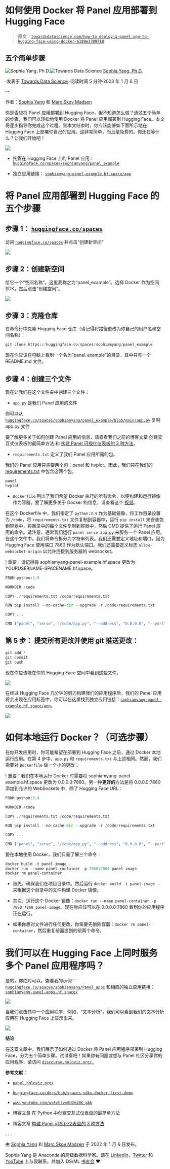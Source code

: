 # 如何使用 Docker 将 Panel 应用部署到 Hugging Face

> 原文：[`towardsdatascience.com/how-to-deploy-a-panel-app-to-hugging-face-using-docker-6189e3789718`](https://towardsdatascience.com/how-to-deploy-a-panel-app-to-hugging-face-using-docker-6189e3789718)

## 五个简单步骤

[](https://sophiamyang.medium.com/?source=post_page-----6189e3789718--------------------------------)![Sophia Yang, Ph.D.](https://sophiamyang.medium.com/?source=post_page-----6189e3789718--------------------------------)[](https://towardsdatascience.com/?source=post_page-----6189e3789718--------------------------------)![Towards Data Science](https://towardsdatascience.com/?source=post_page-----6189e3789718--------------------------------) [Sophia Yang, Ph.D.](https://sophiamyang.medium.com/?source=post_page-----6189e3789718--------------------------------)

·发表于 [Towards Data Science](https://towardsdatascience.com/?source=post_page-----6189e3789718--------------------------------) ·阅读时间 5 分钟·2023 年 1 月 6 日

--

作者：[Sophia Yang](https://twitter.com/sophiamyang) 和 [Marc Skov Madsen](https://twitter.com/MarcSkovMadsen)

你是否想将 Panel 应用部署到 Hugging Face，但不知道怎么做？通过五个简单的步骤，我们可以轻松地使用 Docker 将 Panel 应用部署到 Hugging Face。本文将逐步指导你完成这个过程。到本文结束时，你应该能够如下面所示地在 Hugging Face 上部署你自己的应用。这非常简单，而且是免费的。你还在等什么？让我们开始吧！

![](img/37a77f74d355a73e70094a5b74a72734.png)

+   托管在 Hugging Face 上的 Panel 应用： [`huggingface.co/spaces/sophiamyang/panel_example`](https://huggingface.co/spaces/sophiamyang/panel_example)

+   独立应用链接： [`sophiamyang-panel-example.hf.space/app`](https://sophiamyang-panel-example.hf.space/app)

# 将 Panel 应用部署到 Hugging Face 的五个步骤

## **步骤 1：** [`huggingface.co/spaces`](https://huggingface.co/spaces)

访问 [`huggingface.co/spaces`](https://huggingface.co/spaces) 并点击“创建新空间”

![](img/4465a2567cc3d4c45118cabd7d6b4923.png)

## **步骤 2：创建新空间**

给它一个“空间名称”。这里我称之为“panel_example”。选择 Docker 作为空间 SDK，然后点击“创建空间”。

![](img/d5ad60e769ec646ccae8bbacef34a78a.png)

## **步骤 3：克隆仓库**

在命令行中克隆 Hugging Face 仓库（请记得将路径更改为你自己的用户名和空间名称）：

```py
git clone https://huggingface.co/spaces/sophiamyang/panel_example
```

现在你应该在电脑上看到一个名为“panel_example”的目录，其中只有一个 README.md 文件。

## **步骤 4：创建三个文件**

现在让我们在这个文件夹中创建三个文件：

+   `app.py` 是我们 Panel 应用的文件

你可以从 [`huggingface.co/spaces/sophiamyang/panel_example/blob/main/app.py`](https://huggingface.co/spaces/sophiamyang/panel_example/blob/main/app.py) 复制 app.py 文件

要了解更多关于如何创建 Panel 应用的信息，请查看我们之前的博客文章 创建交互式仪表板的最简单方法 和 [构建 Panel 可视化仪表板的 3 种方法](https://sophiamyang.medium.com/3-ways-to-build-a-panel-visualization-dashboard-6e14148f529d?sk=2cd93ae39586305bae8cfaead2bf7bb4)。

+   `requirements.txt` 定义了我们 Panel 应用所需的包。

我们的 Panel 应用只需要两个包：panel 和 hvplot。因此，我们只在我们的 [requirements.txt](https://huggingface.co/spaces/sophiamyang/panel_interactive/blob/main/requirements.txt) 中包含这两个包。

```py
panel
hvplot
```

+   `Dockerfile` 列出了我们希望 Docker 执行的所有命令，以便构建和运行镜像作为容器。要了解更多关于 Docker 的信息，请查看这个 [视频](https://www.youtube.com/watch?v=0H2miBK_gAk)。

在这个 Dockerfile 中，我们指定了 `python:3.9` 作为基础镜像，将工作目录设置为 `/code`，将 `requirements.txt` 文件复制到容器中，运行 `pip install` 来安装包到容器中，将目录中的每个文件复制到容器中，然后 CMD 提供了运行 Panel 应用的命令。请注意，通常我们运行 `panel serve app.py` 来服务一个 Panel 应用。在这个文件中，我们将命令拆分为字符串列表。我们还需要定义地址和端口，因为 Hugging Face 使用端口 7860 作为默认端口。我们还需要定义标志 `allow-websocket-origin` 以允许连接到服务器的 websocket。

! 重要：请记得将 sophiamyang-panel-example.hf.space 更改为 YOURUSERNAME-SPACENAME.hf.space。

```py
FROM python:3.9

WORKDIR /code

COPY ./requirements.txt /code/requirements.txt

RUN pip install --no-cache-dir --upgrade -r /code/requirements.txt

COPY . .

CMD ["panel", "serve", "/code/app.py", "--address", "0.0.0.0", "--port", "7860", "--allow-websocket-origin", "sophiamyang-panel-example.hf.space"]
```

## **第 5 步：** 提交所有更改并使用 git 推送更改：

```py
git add *
git commit
git push
```

现在你应该能在你的 Hugging Face 空间中看到这些文件。

![](img/0c89e3759067eed9d7639ecce81283ae.png)

在经过 Hugging Face 几分钟的努力构建我们的应用程序后，我们的 Panel 应用将会出现在应用标签中，你可以在这里找到独立应用链接：[`sophiamyang-panel-example.hf.space/app`](https://sophiamyang-panel-example.hf.space/app)。

![](img/37a77f74d355a73e70094a5b74a72734.png)

# 如何本地运行 Docker？（可选步骤）

在你开发应用时，你可能希望在部署到 Hugging Face 之前，通过 Docker 本地运行应用。在第 4 步中，`app.py` 和 `requirements.txt` 与上述相同。然而，我们需要对 `Dockerfile` 做一个小的更改：

! 重要：我们在本地运行 Docker 时需要将 sophiamyang-panel-example.hf.space 更改为 0.0.0.0:7860。另一种**更好的**方法是将 0.0.0.0:7860 添加到允许的 WebSockets 中，除了 Hugging Face URL：

```py
FROM python:3.9

WORKDIR /code

COPY ./requirements.txt /code/requirements.txt

RUN pip install --no-cache-dir --upgrade -r /code/requirements.txt

COPY . .

CMD ["panel", "serve", "/code/app.py", "--address", "0.0.0.0", "--port", "7860", "--allow-websocket-origin", "sophiamyang-panel-example.hf.space",  "--allow-websocket-origin", "0.0.0.0:7860"]
```

要在本地使用 Docker，我们只需了解三个命令：

```py
docker build -t panel-image .
docker run --name panel-container -p 7860:7860 panel-image
docker rm panel-container
```

+   首先，确保我们在项目目录中。然后运行 `docker build -t panel-image .` 来根据这个目录中的文件构建 Docker 镜像。

+   其次，运行这个 Docker 镜像：`docker run --name panel-container -p 7860:7860 panel-image`。现在你应该可以在 0.0.0.0:7860 看到你的应用程序正在运行。

+   如果你想对文件进行任何更改，你需要先删除容器：`docker rm panel-container`，然后重复前面提到的前两个命令。

# 我们可以在 Hugging Face 上同时服务多个 Panel 应用程序吗？

是的，你绝对可以。查看我的示例：[`huggingface.co/spaces/sophiamyang/Panel_apps`](https://huggingface.co/spaces/sophiamyang/Panel_apps) 和相应的独立应用链接：[`sophiamyang-panel-apps.hf.space/`](https://sophiamyang-panel-apps.hf.space/)

![](img/712b5fa5f6fdae723a2d4aed0d7bfc27.png)

当我们点击其中一个应用程序，例如，“文本分析”，我们可以看到我们的文本分析应用在 Hugging Face 上显示出来。

![](img/b18b0f21093ff66368b4b247150756bb.png)

**结论**

在这篇文章中，我们展示了如何通过 Docker 将 Panel 应用程序部署到 Hugging Face，分为五个简单步骤。试试看吧！如果你有问题或想与 Panel 社区分享你的应用程序，请访问 [`discourse.holoviz.org/.`](https://discourse.holoviz.org/.)

**参考文献**：

+   [`panel.holoviz.org/`](https://panel.holoviz.org/)

+   [`huggingface.co/docs/hub/spaces-sdks-docker-first-demo`](https://huggingface.co/docs/hub/spaces-sdks-docker-first-demo)

+   [`www.youtube.com/watch?v=0H2miBK_gAk`](https://www.youtube.com/watch?v=0H2miBK_gAk)

+   博客文章 在 Python 中创建交互式仪表盘的最简单方法

+   博客文章 [构建 Panel 可视化仪表盘的 3 种方法](https://sophiamyang.medium.com/3-ways-to-build-a-panel-visualization-dashboard-6e14148f529d?sk=2cd93ae39586305bae8cfaead2bf7bb4)

. . .

由 [Sophia Yang](https://twitter.com/sophiamyang) 和 [Marc Skov Madsen](https://twitter.com/MarcSkovMadsen) 于 2022 年 1 月 6 日发布。

Sophia Yang 是 Anaconda 的高级数据科学家。请在 [LinkedIn](https://www.linkedin.com/in/sophiamyang/)、[Twitter](https://twitter.com/sophiamyang) 和 [YouTube](https://www.youtube.com/SophiaYangDS) 上与我联系，并加入 DS/ML [书友会](https://dsbookclub.github.io/) ❤️
